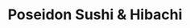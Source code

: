 ---
layout: place
title: "Poseidon Sushi & Hibachi"
permalink: /texas/stephenville/poseidon-sushi-hibachi.html
stateAbbr: TX
stateName: Texas
cityName: Stephenville
place_id: ChIJVx7wJpOxUYYRQstqvRzTIXU
photos:
  - name: >-
      places/ChIJVx7wJpOxUYYRQstqvRzTIXU/photos/AeeoHcLFp2GUeiD7OszWYy2W056B-wAK2_2LSc_X_V211yHHn2P61wMKpRfFurnjQZUQcthTXVZcmIM-SMN4nJlOnl8ul4ep7n5CTyyNCMAzZi4vlBFQ2DBXdLXnfYZlrU3vwxBYkb6ii6JxvLk_j9u6yhmdl4Vnd3EUPloOpObfXEy-fXIRmJF5h3kiPALd7jDG5zlpjsu3MwuqWLCcA36h6VEW_fj1Id-Yx4KwU9c_Amork1VHrPpgzcaj3yqtyq89IUQX66vBYbIWrwDJ9T15x58yuw0xsly35kI1HPde_oD1EzXmA7iTYC64TQM_FnYuKsNHrApQthrmWyOYTJ2P6gEi4TP5wKzehtc9qvaz7U3WwvZus24wxmuaHtVyC0e47GNya_3bDUdfAm1tTAxtHwvR7qspszXjDfyNHzvJnm5VP30l
    widthPx: 3024
    heightPx: 4032
    authorAttributions:
      - displayName: Emily Santos
        uri: https://maps.google.com/maps/contrib/108290932088286320265
        photoUri: >-
          https://lh3.googleusercontent.com/a-/ALV-UjU24MSWQotnB8Yl5z0v8SWsTYV_PDEQ4fjOtjlKZ5Wabf8HdPez=s100-p-k-no-mo
    flagContentUri: >-
      https://www.google.com/local/imagery/report/?cb_client=maps_api_places.places_api&image_key=!1e10!2sCIHM0ogKEICAgIDh5puS_AE&hl=en-US
    googleMapsUri: >-
      https://www.google.com/maps/place//data=!3m4!1e2!3m2!1sCIHM0ogKEICAgIDh5puS_AE!2e10!4m2!3m1!1s0x8651b19326f01e57:0x7521d31cbd6acb42
  - name: >-
      places/ChIJVx7wJpOxUYYRQstqvRzTIXU/photos/AeeoHcI0VQY1-HFEZM9RSfKmVnrAQc9IJkbgJeWGod8o4fJEvajDN1yrAlmm2XotM-W32cwTf0nH5Fqy09OBMokV7mhqQAJca8gzdss3qvaWs4ckZMEso6klLKl9rFWCd5_-5cz3GjPAYjHzP064xMhQ_u6SzeLgvZTX0Wvd7SI79m3ACssLzXSw7Zgc8RMc30dyDF7_8wPd3qe4iJH3ITDack1MeyGFexLLjDkmlRa49dKw_etr-qnEn2TAiORkFAxnrrSsAobdNqGB4ibJM3wiT-BLBCiPl1b9WrBnveJ8_9zfbEozlMrqEWsotM10wx7-sZHsq_GCF2EpbLIguKqh_ZtE_akWaLRQSTtSKH9jyMBsgf2sABPYc7aG90gvSrySZtEHm9glQoJnZ5W4Nv78hodr7FyZoNzpvLK94iGMBiPPDQ
    widthPx: 4032
    heightPx: 3024
    authorAttributions:
      - displayName: Clinton Jones
        uri: https://maps.google.com/maps/contrib/105458447435334488988
        photoUri: >-
          https://lh3.googleusercontent.com/a-/ALV-UjX3q4EYjoj4Qxn6b5aeEy4k1bkTZHqqJhJu1Ze88v1Jm7py-Adg=s100-p-k-no-mo
    flagContentUri: >-
      https://www.google.com/local/imagery/report/?cb_client=maps_api_places.places_api&image_key=!1e10!2sCIHM0ogKEICAgICTnLiLSg&hl=en-US
    googleMapsUri: >-
      https://www.google.com/maps/place//data=!3m4!1e2!3m2!1sCIHM0ogKEICAgICTnLiLSg!2e10!4m2!3m1!1s0x8651b19326f01e57:0x7521d31cbd6acb42
  - name: >-
      places/ChIJVx7wJpOxUYYRQstqvRzTIXU/photos/AeeoHcKNBUCaTSM_CJWyvPvWdi5gHfb43z--yMGldNqmOm9DdOfJGnZrTQmgyCESclqL_x9RTX6HJjtoLNMtJlnaeyMk05jhqTG07vrK9kUpBqhrhgkY8rcTcU8MDYRpJMDPYG7hCTLg3mxeH8YBk24T2LtuVTqkZpsrU_8nU7XC9_ywTs214iXqq_Ox6F8ckeIbI4DNdOAEI6UiiUUkgaGoQaVB1b2DCS1waN8tG3M20mzmHx-b2tfQ4tY_vxrIZ170LhNmFXqF6eqv96OYIJlvII8pz-NJGLdW6how5XI-qklGXNNEdBakatlQhLchj5YgKRIx-aetX4TWmN2HRkFxlygZMdXJcDG7PI7x9QnsmIt2beXiax-kBi9hm1Nde2eZv4qmpX4zhR-51tr6yj_sUNf5f6mKBXOiPA0SaO81WH9Jg9Y
    widthPx: 3024
    heightPx: 4032
    authorAttributions:
      - displayName: B.J. Gober
        uri: https://maps.google.com/maps/contrib/112440442748313141195
        photoUri: >-
          https://lh3.googleusercontent.com/a-/ALV-UjVK8NhnM2JV6iKdX9PRe0BQorvSbF--amvP_AQOxUk_Gq58fkjuow=s100-p-k-no-mo
    flagContentUri: >-
      https://www.google.com/local/imagery/report/?cb_client=maps_api_places.places_api&image_key=!1e10!2sCIHM0ogKEICAgIDZtqKZmgE&hl=en-US
    googleMapsUri: >-
      https://www.google.com/maps/place//data=!3m4!1e2!3m2!1sCIHM0ogKEICAgIDZtqKZmgE!2e10!4m2!3m1!1s0x8651b19326f01e57:0x7521d31cbd6acb42
  - name: >-
      places/ChIJVx7wJpOxUYYRQstqvRzTIXU/photos/AeeoHcLuQ4fCz7Cnynd_P7fXGjIFSoCEEFYos0efl9YtOzTz9iVYrUOk4nd-ZWOqHV5d_A9IibcT4jxzVcaLXUItUo-HFtaGmpBAD9AIM5JZemew5Ci2-YHLF0owOPW0q0sna3LSOE0PP-BvK208zHZo8OA00zlLkqN91W9MQG7nsojyn_yaPsStYDADouAVWt-JWnbi67oDLIDMdh9qGahdotD-EWEk9ErZiVtHrbscWfwT2HuCh9YY-NXffz0TMq3yJX2iJEh6sAfBfnk_peDkhTOcHMzwulQA9RWgB9NzJqp9iZQGBY6dvW1dx2VsbOw2xZ3ERkQQ2eubkLg3Tar444URk5BV1kPgmJEqtl7o41bRCZIE1-vK9U2QT75_S0SL8oGZE8vBJDnjkxD0OgKiqVxatjXFjzpCZ5rJPcF9Drg
    widthPx: 3024
    heightPx: 4032
    authorAttributions:
      - displayName: Emily Santos
        uri: https://maps.google.com/maps/contrib/108290932088286320265
        photoUri: >-
          https://lh3.googleusercontent.com/a-/ALV-UjU24MSWQotnB8Yl5z0v8SWsTYV_PDEQ4fjOtjlKZ5Wabf8HdPez=s100-p-k-no-mo
    flagContentUri: >-
      https://www.google.com/local/imagery/report/?cb_client=maps_api_places.places_api&image_key=!1e10!2sCIHM0ogKEICAgIDh5puSKg&hl=en-US
    googleMapsUri: >-
      https://www.google.com/maps/place//data=!3m4!1e2!3m2!1sCIHM0ogKEICAgIDh5puSKg!2e10!4m2!3m1!1s0x8651b19326f01e57:0x7521d31cbd6acb42
  - name: >-
      places/ChIJVx7wJpOxUYYRQstqvRzTIXU/photos/AeeoHcLXb6XKiKVmHo3Jn9IT1GB3XHDvhqdK4FPCAd4XbTgzTaJq8G0-8X97SJx_0_qSrBpQKpAVjB1oDt6tBB8NiNSAOm3IkpA7YulcQGkTrCCX0-53TFMhj4DYsN_tmfoY79JIIWFHXVvEM__gdL9Jc1Rg-YFh4WG26oHCayiWqRCLk1yyPIWUELnHKeAzOxuLfwF-5E90D8SLmmxf6Sr-don4D0XiD-y1EsKNHv9x-pjcEfJKCCUADRM1cqm6F7c765eqRJmRnyTREIsOxJkQWwp_d1fVlRYMzf8l4qVmAo_GgibS5tWY-CXkYeA49RIFL-d7lsUvJNZj64D-KMq_sNbvEevcyHWSygoulRY5jGqVqSvRjK3F5RCwestrrKSOMEYt7KuUZS15Zlask_GgEd2au6Fx3Yx9Vsi870_fk335KDFx
    widthPx: 4032
    heightPx: 1960
    authorAttributions:
      - displayName: bpage User
        uri: https://maps.google.com/maps/contrib/105859028195442875612
        photoUri: >-
          https://lh3.googleusercontent.com/a/ACg8ocKaqw5hcfa-8zbauDRFnlFlJwLXa1Xh_BLoxbwu-rTtphfLqg=s100-p-k-no-mo
    flagContentUri: >-
      https://www.google.com/local/imagery/report/?cb_client=maps_api_places.places_api&image_key=!1e10!2sCIHM0ogKEICAgMCA0qH47QE&hl=en-US
    googleMapsUri: >-
      https://www.google.com/maps/place//data=!3m4!1e2!3m2!1sCIHM0ogKEICAgMCA0qH47QE!2e10!4m2!3m1!1s0x8651b19326f01e57:0x7521d31cbd6acb42
  - name: >-
      places/ChIJVx7wJpOxUYYRQstqvRzTIXU/photos/AeeoHcIDeYh6uDxMzurd2Qhae4wQPK4Fhi-GWF27pDaK00fnndnK7kvLaiA0WCM3ESQziHDpnBB53VynMznoeWKnTaTvys9Z8gqXrg1AY-FX2KSmQYrviCcu2r7z-G1VA1kdnBH5_mR4RkJUoR4ScRIruZWNFkv8fsWYqU3VJrFH1Sr7aEryUNr2TvHEdJrnqFyWh7tdTo3EJugwQ1VXgIT24CTZcTT_hT_4CxXkwpoJQz5xO53bfb4uJEVpMI1QTd9mK8zbUVA4q6Hoiv4kz-DOrYzmNqSE1MyZIQghafwOiLpaHQKwMfmdlUq_qRok4A5mzL5vDY3_Y1OCyGHn4Ck8AzeRUc2y6VxHCGMn0O52Tx0Daxdx_tkaRuK7Aj9IJ1P3zYJyv6fkM7pdWGFTmKO_M8iMtgTk33Vp8ah03NsUKwS4mg
    widthPx: 3000
    heightPx: 4000
    authorAttributions:
      - displayName: TresaS58 “TresaS58”
        uri: https://maps.google.com/maps/contrib/108255446856310782497
        photoUri: >-
          https://lh3.googleusercontent.com/a-/ALV-UjUaXk8NK4VFizBbYyYHjQ5Tr0S-UBgV_GsvOFiJuOhf-q03XknG=s100-p-k-no-mo
    flagContentUri: >-
      https://www.google.com/local/imagery/report/?cb_client=maps_api_places.places_api&image_key=!1e10!2sCIHM0ogKEICAgICxnOCGJQ&hl=en-US
    googleMapsUri: >-
      https://www.google.com/maps/place//data=!3m4!1e2!3m2!1sCIHM0ogKEICAgICxnOCGJQ!2e10!4m2!3m1!1s0x8651b19326f01e57:0x7521d31cbd6acb42
  - name: >-
      places/ChIJVx7wJpOxUYYRQstqvRzTIXU/photos/AeeoHcKSdl3bxC12srh0Fua8_sbwugR0tfLkV_H6bqGLeA6Z3jMbhtpbMMRxJYsVJgszldIjf0pc9QuoRVnNvxWq8OVB9Lb1JsicgKoTP95cNKd3EevaeeOgDfxwN39Y5BHh_WiI1KElawq1veyykCuy4qlmAitP_NG4Jd7k1D3dgernY9bxU13Y_cUZJFpz4eV_Bwys_fZVZ3B3xrkg_urXYs6bunkUYT-l1JEM9V3cEHxrNifTiX4WUoxBWqdW5iZDn4-PZ2LoqyYd00aJKYS-3rQDf4AuS2jPHql-KDLZ8xtNlPozUyk5VaD8sfwUjUL5ArTzNVUbwu_yUBmIq4kA1Rov_wivjvp5puH1deuYjzPkdzLg-fbR0NfjaQVIdACmo5dPnXI08NqVPdeQxjM5Y0MPcopeXP_qW_Iq2mqiVtm6PA
    widthPx: 3024
    heightPx: 4032
    authorAttributions:
      - displayName: Ryan McBride
        uri: https://maps.google.com/maps/contrib/103008628345781723094
        photoUri: >-
          https://lh3.googleusercontent.com/a-/ALV-UjUpcsveRkC2mQEITr71fD0F7tYo7TDplOyZwBrQDlQ-qqisJ9RY=s100-p-k-no-mo
    flagContentUri: >-
      https://www.google.com/local/imagery/report/?cb_client=maps_api_places.places_api&image_key=!1e10!2sCIHM0ogKEICAgMCg1uSMag&hl=en-US
    googleMapsUri: >-
      https://www.google.com/maps/place//data=!3m4!1e2!3m2!1sCIHM0ogKEICAgMCg1uSMag!2e10!4m2!3m1!1s0x8651b19326f01e57:0x7521d31cbd6acb42
  - name: >-
      places/ChIJVx7wJpOxUYYRQstqvRzTIXU/photos/AeeoHcKcJIAzsZrLK6R0iDWk28hVui_7aL8PntiZQRsWnlvXzrpp0-tWJ8HTe6jTpSvRAQb2CkRE-AIjp8n-0Vmy2idfYG6mtl0E7fts-1laUMUfRoBUefsBV-8JBPL7L_9Mwb3a6yjNHw6a8FCvQzpLBlmCpP9wox0AfxCpsIFWWrmGmm_eZ_Oo5Oze1eGzxFejXuuQHVcHvkgs81t9nKDqC584rhtf_AsNbBJmQ-QqMLY918fbukbn31KVG1pja-qk8xwJpptIWTU3PtvbSKeAHX0JBfBj7AN2DdkbDs4SN8yyhNKsuQdfbfLyClQ-gOEBQBfIZbVa1UZ4xBtxoTGz-M1slAcc_D6LhVMMwKH_vvrl1saDGvl1Rd35YYiowfYOm0IIq7asV-Xv__bO9yICxYrbN0EIJdTN1d9r4b74NfwUY3E4
    widthPx: 3000
    heightPx: 4000
    authorAttributions:
      - displayName: James Richardson (Eternal Rock)
        uri: https://maps.google.com/maps/contrib/106000055380261699240
        photoUri: >-
          https://lh3.googleusercontent.com/a-/ALV-UjUN2XY-I9VbmExFJNcTg1wTm4irKxJR2XB5qscEfwYUKxnylFng=s100-p-k-no-mo
    flagContentUri: >-
      https://www.google.com/local/imagery/report/?cb_client=maps_api_places.places_api&image_key=!1e10!2sCIHM0ogKEICAgMCQgJ75pAE&hl=en-US
    googleMapsUri: >-
      https://www.google.com/maps/place//data=!3m4!1e2!3m2!1sCIHM0ogKEICAgMCQgJ75pAE!2e10!4m2!3m1!1s0x8651b19326f01e57:0x7521d31cbd6acb42
  - name: >-
      places/ChIJVx7wJpOxUYYRQstqvRzTIXU/photos/AeeoHcK8mTvrpHFS-3LVreCMBsly9oCGsmorGRgritVObAgEvQP4AYjJQhmyd_RGiVWsXPncxq7jiLz_6S0Z26W-SLSQvsCL6nZutZ2xS3xPaSlzWdEiXkZO6duU4BI2yfpLFUTvnpIe4yuboYqQDq09mHIMQIo13K9i3d_2WXwIx8BirY24KY-IwRkeG6mkCbfixutXgjyHF-nzy4SajMsXNPboYYDm3APBjdhVbld8QZwC6AnZzNDXW1YhztwXEmaFIQztHILRAnHOjJFLPRX6fjUIOuNj80BvzZtuKs7-GqPkQ269-IvmWYwEgYlGXMmkvb6SupkjeA28rZKIGQ2CDgthEMocbpI9dzKXCh-SUyJ-33A3epvDi0dz0egJdMAE4dm1jzpLILyJ_ec3hu3DwRbHr1Hj2VPcBWsyxN4CmWrIxw
    widthPx: 4000
    heightPx: 3000
    authorAttributions:
      - displayName: Charles Laird
        uri: https://maps.google.com/maps/contrib/106221865514368232296
        photoUri: >-
          https://lh3.googleusercontent.com/a-/ALV-UjXtpgd8mKEAo_QcVKUdwhKE6D8V4FzzT0BdzRb1IbQajQzx_Y66=s100-p-k-no-mo
    flagContentUri: >-
      https://www.google.com/local/imagery/report/?cb_client=maps_api_places.places_api&image_key=!1e10!2sCIHM0ogKEICAgIDV34GhAw&hl=en-US
    googleMapsUri: >-
      https://www.google.com/maps/place//data=!3m4!1e2!3m2!1sCIHM0ogKEICAgIDV34GhAw!2e10!4m2!3m1!1s0x8651b19326f01e57:0x7521d31cbd6acb42
  - name: >-
      places/ChIJVx7wJpOxUYYRQstqvRzTIXU/photos/AeeoHcJuaZWRzU3QlJjEm8lRaTFnjCPTsyZOARjpXmPnGnzxR7oMpJi1c5HkRJbwDRZ6xuLkBdR5RVCDfG8To5TRagi39QO4dZSLvU3Vd573nI2ytLaUTbyj7qgjIyu7apWHoV3mqOFi5J8qZwLLzGck_mpjcWvBewnlL6uCyBDLFDDf2jyPp4VUhNTb4UJlo3V-MOEZ21GhD-VNJ-5r-z7R4zrsFtFH7nsQXaOgFqI_y54xOu7jjazOao1Fv4JaKXk-uyJcArKrnPJ9X9r53XrdxeNN5x_uIoNpn5oK9ANZtEN0pxrSUk5kREx0Q7mv0KMmCtgskuC7-VxDDrOCwaKdelWnr_vQaIMgIBrbaJldLFpkYyc5gDPX5b1Gjmn3a9JYN7AGJQhrGqHZ4N78Dn5Msvm7ExHV1NUFnyNqWiuq-Vs7OMDD
    widthPx: 1008
    heightPx: 1792
    authorAttributions:
      - displayName: Kaeson White
        uri: https://maps.google.com/maps/contrib/109382843345764167745
        photoUri: >-
          https://lh3.googleusercontent.com/a-/ALV-UjWp9NnmMR-djexP5_5M93VXFTlSIgQxB3dXDcaVa4Xy9Ghjeokn=s100-p-k-no-mo
    flagContentUri: >-
      https://www.google.com/local/imagery/report/?cb_client=maps_api_places.places_api&image_key=!1e10!2sCIHM0ogKEICAgMCQ2uSspwE&hl=en-US
    googleMapsUri: >-
      https://www.google.com/maps/place//data=!3m4!1e2!3m2!1sCIHM0ogKEICAgMCQ2uSspwE!2e10!4m2!3m1!1s0x8651b19326f01e57:0x7521d31cbd6acb42
address: 2675 W Washington St Suite 500, Stephenville, TX 76401, USA
street: 2675 W Washington St Suite 500
city: Stephenville
state: TX
zip: '76401'
country: USA
neighborhood: null
latitude: '32.207754'
longitude: '-98.234314'
accessibility_options:
  wheelchairAccessibleParking: true
  wheelchairAccessibleEntrance: true
  wheelchairAccessibleRestroom: true
  wheelchairAccessibleSeating: true
business_status: OPERATIONAL
name: Poseidon Sushi & Hibachi
google_maps_links:
  directionsUri: >-
    https://www.google.com/maps/dir//''/data=!4m7!4m6!1m1!4e2!1m2!1m1!1s0x8651b19326f01e57:0x7521d31cbd6acb42!3e0
  placeUri: https://maps.google.com/?cid=8440259297059457858
  writeAReviewUri: >-
    https://www.google.com/maps/place//data=!4m3!3m2!1s0x8651b19326f01e57:0x7521d31cbd6acb42!12e1
  reviewsUri: >-
    https://www.google.com/maps/place//data=!4m4!3m3!1s0x8651b19326f01e57:0x7521d31cbd6acb42!9m1!1b1
  photosUri: >-
    https://www.google.com/maps/place//data=!4m3!3m2!1s0x8651b19326f01e57:0x7521d31cbd6acb42!10e5
primary_type: Japanese Restaurant
opening_hours:
  regular: null
  current: null
secondary_opening_hours:
  regular:
    weekdayDescriptions: null
    type: null
  current:
    weekdayDescriptions: null
    type: null
phone: (254) 434-4155
price_level: PRICE_LEVEL_MODERATE
price_range: $20 &ndash; $30
rating: '4.2'
rating_count: 210
website: https://poseidonsushihibachi.com/
description: null
reviews: null
parking_options: null
payment_options: null
allow_dogs: null
curbside_pickup: null
delivery: null
dine_in: null
good_for_children: null
good_for_groups: null
good_for_sports: null
live_music: null
menu_for_children: null
outdoor_seating: null
reservable: null
restroom: null
serves_beer: null
serves_breakfast: null
serves_brunch: null
serves_cocktails: null
serves_coffee: null
serves_dinner: null
serves_dessert: null
serves_lunch: null
serves_vegetarian_food: null
serves_wine: null
takeout: null

---